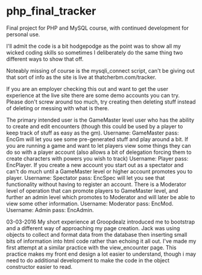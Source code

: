 # php_final_tracker
Final project for PHP and MySQL course, with continued development for personal use.

I'll admit the code is a bit hodgepodge as the point was to show all my wicked coding skills so sometimes I deliberately do the same thing two different ways to show that off.

Noteably missing of course is the mysqli_connect script, can't be giving out that sort of info as the site is live at thatcherbm.com/tracker.

If you are an employer checking this out and want to get the user experience at the live site there are some demo accounts you can try.  Please don't screw around too much, try creating then deleting stuff instead of deleting or messing with what is there.

The primary intended user is the GameMaster level user who has the ability to create and edit encounters (though this could be used by a player to keep track of stuff as easy as the gm).  Username: GameMaster pass: EncGm will let you see some pre-generated stuff and play around a bit.  If you are running a game and want to let players view some things they can do so with a player account (also allows a bit of delegation forcing them to create characters with powers you wish to track) Username: Player pass: EncPlayer.  If you create a new account you start out as a spectator and can't do much until a GameMaster level or higher account promotes you to player. Username: Spectator pass: EncSpec will let you see that functionality without having to register an account.  There is a Moderator level of operation that can promote players to GameMaster level, and further an admin level which promotes to Moderator and will later be able to view some other information.  Username: Moderator pass: EncMod. Username: Admin pass: EncAdmin.

03-03-2016
My short experience at Groopdealz introduced me to bootstrap and a different way of approaching my page creation.  Jack was using objects to collect and format data from the database then inserting small bits of information into html code rather than echoing it all out.  I've made my first attempt at a similar practice with the view_encounter page.  This practice makes my front end design a lot easier to understand, though i may need to do additional development to make the code in the object constructor easier to read.
